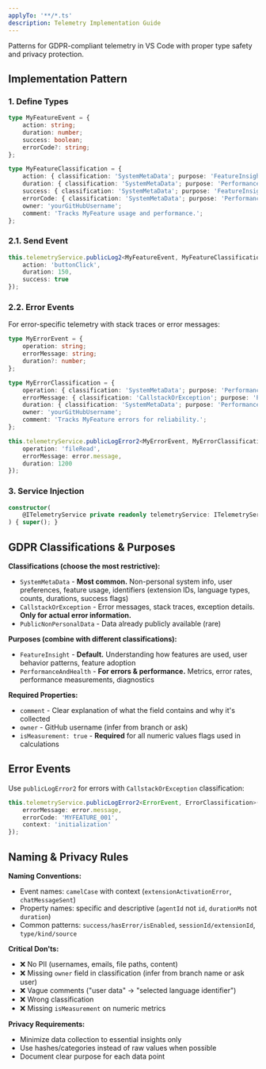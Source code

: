```yaml
---
applyTo: '**/*.ts'
description: Telemetry Implementation Guide
---
```


Patterns for GDPR-compliant telemetry in VS Code with proper type safety and privacy protection.

## Implementation Pattern

### 1. Define Types
```typescript
type MyFeatureEvent = {
    action: string;
    duration: number;
    success: boolean;
    errorCode?: string;
};

type MyFeatureClassification = {
    action: { classification: 'SystemMetaData'; purpose: 'FeatureInsight'; comment: 'The action performed.' };
    duration: { classification: 'SystemMetaData'; purpose: 'PerformanceAndHealth'; isMeasurement: true; comment: 'Time in milliseconds.' };
    success: { classification: 'SystemMetaData'; purpose: 'FeatureInsight'; isMeasurement: true; comment: 'Whether action succeeded.' };
    errorCode: { classification: 'SystemMetaData'; purpose: 'PerformanceAndHealth'; comment: 'Error code if action failed.' };
    owner: 'yourGitHubUsername';
    comment: 'Tracks MyFeature usage and performance.';
};
```

### 2.1. Send Event
```typescript
this.telemetryService.publicLog2<MyFeatureEvent, MyFeatureClassification>('myFeatureAction', {
    action: 'buttonClick',
    duration: 150,
    success: true
});
```

### 2.2. Error Events
For error-specific telemetry with stack traces or error messages:
```typescript
type MyErrorEvent = {
    operation: string;
    errorMessage: string;
    duration?: number;
};

type MyErrorClassification = {
    operation: { classification: 'SystemMetaData'; purpose: 'PerformanceAndHealth'; comment: 'The operation that failed.' };
    errorMessage: { classification: 'CallstackOrException'; purpose: 'PerformanceAndHealth'; comment: 'The error message.' };
    duration: { classification: 'SystemMetaData'; purpose: 'PerformanceAndHealth'; isMeasurement: true; comment: 'Time until failure.' };
    owner: 'yourGitHubUsername';
    comment: 'Tracks MyFeature errors for reliability.';
};

this.telemetryService.publicLogError2<MyErrorEvent, MyErrorClassification>('myFeatureError', {
    operation: 'fileRead',
    errorMessage: error.message,
    duration: 1200
});
```

### 3. Service Injection
```typescript
constructor(
    @ITelemetryService private readonly telemetryService: ITelemetryService,
) { super(); }
```

## GDPR Classifications & Purposes

**Classifications (choose the most restrictive):**
- `SystemMetaData` - **Most common.** Non-personal system info, user preferences, feature usage, identifiers (extension IDs, language types, counts, durations, success flags)
- `CallstackOrException` - Error messages, stack traces, exception details. **Only for actual error information.**
- `PublicNonPersonalData` - Data already publicly available (rare)

**Purposes (combine with different classifications):**
- `FeatureInsight` - **Default.** Understanding how features are used, user behavior patterns, feature adoption
- `PerformanceAndHealth` - **For errors & performance.** Metrics, error rates, performance measurements, diagnostics

**Required Properties:**
- `comment` - Clear explanation of what the field contains and why it's collected
- `owner` - GitHub username (infer from branch or ask)
- `isMeasurement: true` - **Required** for all numeric values flags used in calculations

## Error Events

Use `publicLogError2` for errors with `CallstackOrException` classification:

```typescript
this.telemetryService.publicLogError2<ErrorEvent, ErrorClassification>('myFeatureError', {
	errorMessage: error.message,
	errorCode: 'MYFEATURE_001',
	context: 'initialization'
});
```

## Naming & Privacy Rules

**Naming Conventions:**
- Event names: `camelCase` with context (`extensionActivationError`, `chatMessageSent`)
- Property names: specific and descriptive (`agentId` not `id`, `durationMs` not `duration`)
- Common patterns: `success/hasError/isEnabled`, `sessionId/extensionId`, `type/kind/source`

**Critical Don'ts:**
- ❌ No PII (usernames, emails, file paths, content)
- ❌ Missing `owner` field in classification (infer from branch name or ask user)
- ❌ Vague comments ("user data" → "selected language identifier")
- ❌ Wrong classification
- ❌ Missing `isMeasurement` on numeric metrics

**Privacy Requirements:**
- Minimize data collection to essential insights only
- Use hashes/categories instead of raw values when possible
- Document clear purpose for each data point
